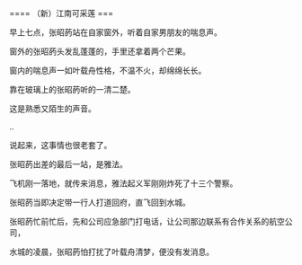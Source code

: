 ==== （新）江南可采莲 ===

早上七点，张昭菂站在自家窗外，听着自家男朋友的喘息声。

窗外的张昭菂头发乱蓬蓬的，手里还拿着两个芒果。

窗内的喘息声一如叶载舟性格，不温不火，却绵绵长长。

靠在玻璃上的张昭菂听的一清二楚。

这是熟悉又陌生的声音。

..

说起来，这事情也很老套了。

张昭菂出差的最后一站，是雅法。

飞机刚一落地，就传来消息，雅法起义军刚刚炸死了十三个警察。

张昭菂当即决定带一行人打道回府，直飞回到水城。

张昭菂忙前忙后，先和公司应急部门打电话，让公司那边联系有合作关系的航空公司，

水城的凌晨，张昭菂怕打扰了叶载舟清梦，便没有发消息。